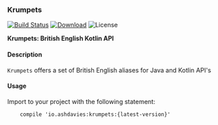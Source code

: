 ### Krumpets
[![Build Status](https://img.shields.io/travis/ashdavies/krumpets.svg)](https://travis-ci.org/ashdavies/krumpets)
[![Download](https://api.bintray.com/packages/ashdavies/maven/krumpets/images/download.svg)](https://bintray.com/ashdavies/maven/krumpets/_latestVersion)
![License](https://img.shields.io/badge/license-apache%202.0-blue.svg)

**Krumpets: British English Kotlin API**

#### Description
`Krumpets` offers a set of British English aliases for Java and Kotlin API's

#### Usage
Import to your project with the following statement:

```android
    compile 'io.ashdavies:krumpets:{latest-version}'
```
